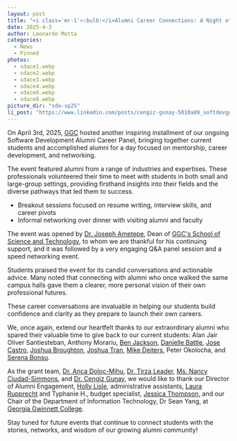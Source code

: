 ```yaml
---
layout: post
title: "<i class='mr-1'>:bulb:</i>Alumni Career Connections: A Night of Mentorship and Insight"
date: 2025-4-3
author: Leonardo Motta
categories:
  - News
  - Pinned
photos:
  - sdace1.webp
  - sdace2.webp
  - sdace3.webp
  - sdace4.webp
  - sdace6.webp
  - sdace8.webp
picture_dir: "sda-sp25"
li_post: "https://www.linkedin.com/posts/cengiz-gunay-5010a89_softdevggc-nsf-highered-activity-7264309348296802304-8k4H"
---
```

On April 3rd, 2025, [GGC](https://ggc.edu) hosted another inspiring installment
of our ongoing Software Development Alumni Career Panel, bringing together
current students and accomplished alumni for a day focused on mentorship,
career development, and networking.

The event featured alumni from a range of industries and expertises. These
professionals volunteered their time to meet with students in both small and
large-group settings, providing firsthand insights into their fields and the
diverse pathways that led them to success.

- Breakout sessions focused on resume writing, interview skills, and career pivots
- Informal networking over dinner with visiting alumni and faculty

The event was opened by
[Dr. Joseph Ametepe](https://www.linkedin.com/in/joseph-ametepe-5ab30794),
Dean of [GGC's School of Science and Technology](https://www.linkedin.com/showcase/ggc-school-of-science-and-technology/),
to whom we are thankful for his continuing support, and it was followed by a
very engaging Q&A panel session and a speed networking event.

Students praised the event for its candid conversations and actionable advice.
Many noted that connecting with alumni who once walked the same campus halls
gave them a clearer, more personal vision of their own professional futures.

These career conversations are invaluable in helping our students build
confidence and clarity as they prepare to launch their own careers.

We, once again, extend our heartfelt thanks to our extraordinary alumni who
spared their valuable time to give back to our current students:
Alan Jair Oliver Santiesteban, Anthony Morariu,
[Ben Jackson](https://www.linkedin.com/in/ben-jackson-atl),
[Danielle Battle](https://www.linkedin.com/in/danidavi0087),
[Jose Castro](https://www.linkedin.com/in/jose-castro-0525b1154),
[Joshua Broughton](https://www.linkedin.com/in/joshua-broughton-501487b6),
[Joshua Tran](https://www.linkedin.com/in/joshua-tran-9700a8118),
[Mike Deiters](https://www.linkedin.com/in/mikedeiters), Peter Okolocha, and
[Serena Bonsu](https://www.linkedin.com/in/serena-bonsu).

As the grant team, [Dr. Anca Doloc-Mihu](https://www.linkedin.com/in/anca-doloc-mihu-359aa312), [Dr. Tirza Leader](https://www.linkedin.com/in/tirza-leader-9910258a),
[Ms. Nancy Ciudad-Simmons](https://www.linkedin.com/in/nancy-ciudad-simmons-8578681b),
and [Dr. Cengiz Gunay](https://www.linkedin.com/in/cengiz-gunay-5010a89),
we would like to thank our Director of Alumni Engagement,
[Holly Lisle](https://www.linkedin.com/in/holly-lisle-9bb98b20), administrative
assistants, [Laura Rupprecht](https://www.linkedin.com/in/laura-rupprecht-30579015b)
and Typhanie H., budget specialist,
[Jessica Thompson](https://www.linkedin.com/in/jessica-thompson-06719546),
and our Chair of the Department of Information Technology, Dr Sean Yang, at
[Georgia Gwinnett College](https://www.linkedin.com/school/georgiagwinnettcollege/).

Stay tuned for future events that continue to connect students with the
stories, networks, and wisdom of our growing alumni community!
